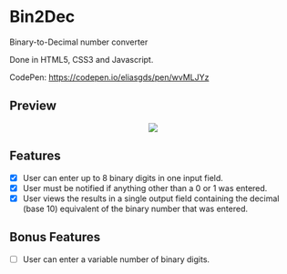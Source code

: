 # Bin2Dec

Binary-to-Decimal number converter

Done in HTML5, CSS3 and Javascript.

CodePen: https://codepen.io/eliasgds/pen/wvMLJYz

## Preview

<p align="center">
  <img src="https://user-images.githubusercontent.com/67754744/88864963-e5678b00-d1dc-11ea-954b-b6af8c79dac0.gif">
<p>

## Features

- [x] User can enter up to 8 binary digits in one input field.
- [x] User must be notified if anything other than a 0 or 1 was entered.
- [x] User views the results in a single output field containing the decimal (base 10) equivalent of the binary number that was entered.

## Bonus Features

- [ ] User can enter a variable number of binary digits.
